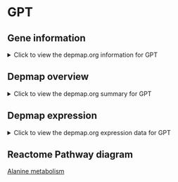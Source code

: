 <h1>GPT</h1>

<h2>Gene information</h2>
<details>
  <summary>Click to view the depmap.org information for GPT</summary>
  <iframe src="https://depmap.org/portal/gene/GPT?tab=about" style="border:none;width:100%;height:800px"></iframe>
</details>

<h2>Depmap overview</h2>
<details>
  <summary>Click to view the depmap.org summary for GPT</summary>
  <iframe src="https://depmap.org/portal/gene/GPT?tab=overview" style="border:none;width:100%;height:800px"></iframe>
</details>

<h2>Depmap expression</h2>
<details>
  <summary>Click to view the depmap.org expression data for GPT</summary>
  <iframe src="https://depmap.org/portal/gene/GPT?tab=characterization" style="border:none;width:100%;height:800px"></iframe>
</details>



<h2>Reactome Pathway diagram</h2>
<a href="https://reactome.org/PathwayBrowser/#/R-HSA-8964540">Alanine metabolism</a>



